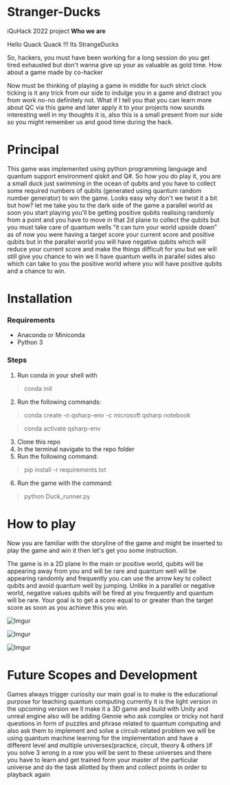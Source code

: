 # Stranger-Ducks
iQuHack 2022 project
**Who we are**

Hello Quack Quack !!!
Its StrangeDucks 

So, hackers, you must have been working for a long session do you get tired exhausted but don't wanna give up your as valuable as gold time. How about a game made by co-hacker 

Now must be thinking of playing a game in middle for such strict clock ticking is it any trick from our side to indulge you in a game and distract you from work no-no definitely not. What if I tell you that you can learn more about QC via this game and later apply it to your projects now sounds interesting well in my thoughts it is, also this is a small present from our side so you might remember us and good time during the hack.

# Principal  

This game was implemented using python programming language and quantum support environment qiskit and Q#. So how you do play it, you are a small duck just swimming in the ocean of qubits and you have to collect some required numbers of qubits (generated using quantum random number generator) to win the game. Looks easy why don't we twist it a bit but how? let me take you to the dark side of the game a parallel world as soon you start playing you'll be getting positive qubits realising randomly from a point and you have to move in that 2d plane to collect the qubits but you must take care of quantum wells “it can turn your world upside down” as of now you were having a target score your current score and positive qubits but in the parallel world you will have negative qubits which will reduce your current score and make the things difficult for you but we will still give you chance to win we ll have quantum wells in parallel sides also which can take to you the positive world where you will have positive qubits and a chance to win.

# Installation

### Requirements

- Anaconda or Miniconda
- Python 3

### Steps

1. Run conda in your shell with 
  > conda init
2. Run the following commands:
  > conda create -n qsharp-env -c microsoft qsharp notebook
  
  > conda activate qsharp-env
3. Clone this repo
4. In the terminal navigate to the repo folder
5. Run the following command:
  > pip install -r requirements.txt
6. Run the game with the command: 
  > python Duck_runner.py
# How to play

Now you are familiar with the storyline of the game and might be inserted to play the game and win it then let's get you some instruction. 


The game is in a 2D plane
In the main or positive world, qubits will be appearing away from you and will be rare and quantum well will be appearing randomly and frequently you can use the arrow key to collect qubits and avoid quantum well by jumping.
Unlike in a parallel or negative world, negative values qubits will be fired at you frequently and quantum will be rare.
Your goal is to get a score equal to or greater than the target score as soon as you achieve this you win.

![Imgur](https://i.imgur.com/qXl4kEJ.png)

![Imgur](https://i.imgur.com/v0UXT45.png)


![Imgur](https://i.imgur.com/3EfBBOs.png)


# Future Scopes and Development

Games always trigger curiosity our main goal is to make is the educational purpose for teaching quantum computing currently it is the light version in the upcoming version we ll make it a 3D game and build with Unity and unreal engine also will be adding Gennie who ask complex or tricky not hard questions in form of puzzles and phrase related to quantum computing and also ask them to implement and solve a circuit-related problem we will be using quantum machine learning for the implementation and have a different level and multiple universes(practice, circuit, theory & others )if you solve 3 wrong in a row you will be sent to these universes and there you have to learn and get trained form your master of the particular universe  and do the task allotted by them and collect points  in order to playback again 
